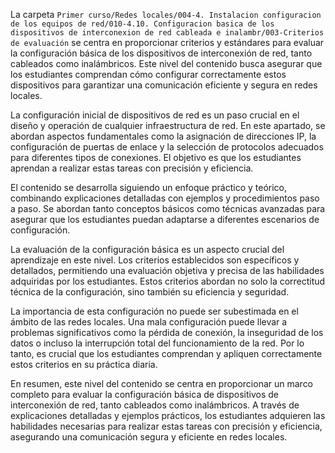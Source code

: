 La carpeta `Primer curso/Redes locales/004-4. Instalacion configuracion de los equipos de red/010-4.10. Configuracion basica de los dispositivos de interconexion de red cableada e inalambr/003-Criterios de evaluación` se centra en proporcionar criterios y estándares para evaluar la configuración básica de los dispositivos de interconexión de red, tanto cableados como inalámbricos. Este nivel del contenido busca asegurar que los estudiantes comprendan cómo configurar correctamente estos dispositivos para garantizar una comunicación eficiente y segura en redes locales.

La configuración inicial de dispositivos de red es un paso crucial en el diseño y operación de cualquier infraestructura de red. En este apartado, se abordan aspectos fundamentales como la asignación de direcciones IP, la configuración de puertas de enlace y la selección de protocolos adecuados para diferentes tipos de conexiones. El objetivo es que los estudiantes aprendan a realizar estas tareas con precisión y eficiencia.

El contenido se desarrolla siguiendo un enfoque práctico y teórico, combinando explicaciones detalladas con ejemplos y procedimientos paso a paso. Se abordan tanto conceptos básicos como técnicas avanzadas para asegurar que los estudiantes puedan adaptarse a diferentes escenarios de configuración.

La evaluación de la configuración básica es un aspecto crucial del aprendizaje en este nivel. Los criterios establecidos son específicos y detallados, permitiendo una evaluación objetiva y precisa de las habilidades adquiridas por los estudiantes. Estos criterios abordan no solo la correctitud técnica de la configuración, sino también su eficiencia y seguridad.

La importancia de esta configuración no puede ser subestimada en el ámbito de las redes locales. Una mala configuración puede llevar a problemas significativos como la pérdida de conexión, la inseguridad de los datos o incluso la interrupción total del funcionamiento de la red. Por lo tanto, es crucial que los estudiantes comprendan y apliquen correctamente estos criterios en su práctica diaria.

En resumen, este nivel del contenido se centra en proporcionar un marco completo para evaluar la configuración básica de dispositivos de interconexión de red, tanto cableados como inalámbricos. A través de explicaciones detalladas y ejemplos prácticos, los estudiantes adquieren las habilidades necesarias para realizar estas tareas con precisión y eficiencia, asegurando una comunicación segura y eficiente en redes locales.
